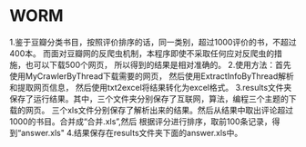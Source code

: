 # WORM
1.鉴于豆瓣分类书目，按照评价排序的话，同一类别，超过1000评价的书，不超过400本。
  而面对豆瓣网的反爬虫机制，本程序即使不采取任何应对反爬虫的措施，也可以下载500个网页，
  所以得到的结果是相对准确的。
2.使用方法：首先使用MyCrawlerByThread下载需要的网页，
  然后使用ExtractInfoByThread解析和提取网页信息，
  然后使用txt2excel将结果转化为excel格式。
3.results文件夹保存了运行结果。其中，三个文件夹分别保存了互联网，算法，编程三个主题的下载的网页。
 三个xls文件分别保存了解析出来的结果。然后从结果中取出评论超过1000的书目。合并成“合并.xls”,然后
 根据评分进行排序，取前100条记录，得到“answer.xls"
4.结果保存在results文件夹下面的answer.xls中。

